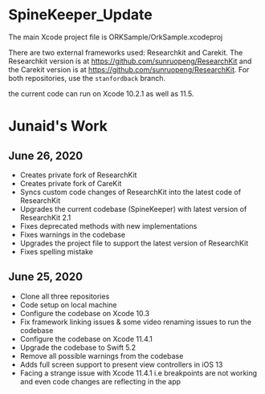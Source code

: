 # SpineKeeper_Update

The main Xcode project file is ORKSample/OrkSample.xcodeproj

There are two external frameworks used: Researchkit and Carekit. The Researchkit version is at https://github.com/sunruopeng/ResearchKit and the Carekit version is at https://github.com/sunruopeng/ResearchKit. For both repositories, use the ``stanfordback`` branch.

the current code can run on Xcode 10.2.1 as well as 11.5.


Junaid's Work
=============

June 26, 2020
----------------
* Creates private fork of ResearchKit
* Creates private fork of CareKit
* Syncs custom code changes of ResearchKit into the latest code of ResearchKit
* Upgrades the current codebase (SpineKeeper) with latest version of ResearchKit 2.1
* Fixes deprecated methods with new implementations
* Fixes warnings in the codebase
* Upgrades the project file to support the latest version of ResearchKit
* Fixes spelling mistake

June 25, 2020
----------------
* Clone all three repositories
* Code setup on local machine
* Configure the codebase on Xcode 10.3
* Fix framework linking issues & some video renaming issues to run the codebase
* Configure the codebase on Xcode 11.4.1
* Upgrade the codebase to Swift 5.2
* Remove all possible warnings from the codebase
* Adds full screen support to present view controllers in iOS 13
* Facing a strange issue with Xcode 11.4.1 i.e breakpoints are not working and even code changes are reflecting in the app
